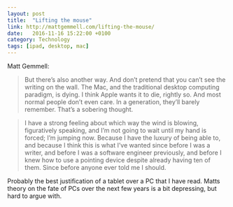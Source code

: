 ```yaml
---
layout: post
title:  "Lifting the mouse"
link: http://mattgemmell.com/lifting-the-mouse/
date:   2016-11-16 15:22:00 +0100
category: Technology 
tags: [ipad, desktop, mac]
---
```


Matt Gemmell:

>But there’s also another way. And don’t pretend that you can’t see the writing on the wall. The Mac, and the traditional desktop computing paradigm, is dying. I think Apple wants it to die, rightly so. And most normal people don’t even care. In a generation, they’ll barely remember. That’s a sobering thought.

>I have a strong feeling about which way the wind is blowing, figuratively speaking, and I’m not going to wait until my hand is forced; I’m jumping now. Because I have the luxury of being able to, and because I think this is what I’ve wanted since before I was a writer, and before I was a software engineer previously, and before I knew how to use a pointing device despite already having ten of them. Since before anyone ever told me I should.

Probably the best justification of a tablet over a PC that I have read. Matts theory on the fate of PCs over the next few years is a bit depressing, but hard to argue with.
